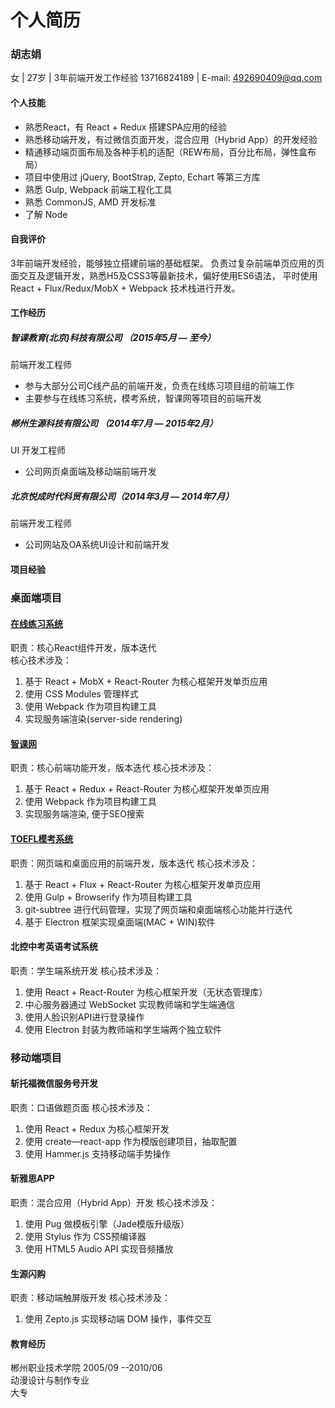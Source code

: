 # 个人简历
### 胡志娟
女 | 27岁 | 3年前端开发工作经验
13716824189 | E-mail: 492690409@qq.com  

#### 个人技能
* 熟悉React，有 React + Redux 搭建SPA应用的经验
* 熟悉移动端开发，有过微信页面开发，混合应用（Hybrid App）的开发经验
* 精通移动端页面布局及各种手机的适配（REW布局，百分比布局，弹性盒布局）
* 项目中使用过 jQuery, BootStrap, Zepto, Echart 等第三方库
* 熟悉 Gulp, Webpack 前端工程化工具
* 熟悉 CommonJS, AMD 开发标准
* 了解 Node

#### 自我评价
3年前端开发经验，能够独立搭建前端的基础框架。
负责过复杂前端单页应用的页面交互及逻辑开发，熟悉H5及CSS3等最新技术，偏好使用ES6语法，
平时使用 React + Flux/Redux/MobX + Webpack 技术栈进行开发。

#### 工作经历
##### 智课教育(北京)科技有限公司 （2015年5月 — 至今）
前端开发工程师
* 参与大部分公司C线产品的前端开发，负责在线练习项目组的前端工作
* 主要参与在线练习系统，模考系统，智课网等项目的前端开发

##### 郴州生源科技有限公司  （2014年7月 — 2015年2月）
UI 开发工程师
* 公司网页桌面端及移动端前端开发

##### 北京悦成时代科贸有限公司（2014年3月 — 2014年7月）
前端开发工程师
* 公司网站及OA系统UI设计和前端开发

#### 项目经验

### 桌面端项目
#### [在线练习系统](https://www.smartstudy.com/toefl/exercise.html)
职责：核心React组件开发，版本迭代  
核心技术涉及：  
1. 基于 React + MobX + React-Router 为核心框架开发单页应用
2. 使用 CSS Modules 管理样式
3. 使用 Webpack 作为项目构建工具
4. 实现服务端渲染(server-side rendering)

#### [智课网](http://www.smartstudy.com)
职责：核心前端功能开发，版本迭代
核心技术涉及：
1. 基于 React + Redux + React-Router 为核心框架开发单页应用
2. 使用 Webpack 作为项目构建工具
3. 实现服务端渲染, 便于SEO搜索

#### [TOEFL模考系统](https://www.smartstudy.com/toefl/test.html)
职责：网页端和桌面应用的前端开发，版本迭代
核心技术涉及：
1. 基于 React + Flux + React-Router 为核心框架开发单页应用
2. 使用 Gulp + Browserify 作为项目构建工具
3. git-subtree 进行代码管理，实现了网页端和桌面端核心功能并行迭代
4. 基于 Electron 框架实现桌面端(MAC + WIN)软件

#### 北控中考英语考试系统
职责：学生端系统开发
核心技术涉及：
1. 使用 React + React-Router 为核心框架开发（无状态管理库）
2. 中心服务器通过 WebSocket 实现教师端和学生端通信
3. 使用人脸识别API进行登录操作
4. 使用 Electron 封装为教师端和学生端两个独立软件

### 移动端项目
#### 斩托福微信服务号开发
职责：口语做题页面
核心技术涉及：
1. 使用 React + Redux 为核心框架开发
2. 使用 create—react-app 作为模版创建项目，抽取配置
3. 使用 Hammer.js 支持移动端手势操作

#### 斩雅思APP
职责：混合应用（Hybrid App）开发
核心技术涉及：
1. 使用 Pug 做模板引擎（Jade模版升级版）
2. 使用 Stylus 作为 CSS预编译器
3. 使用 HTML5 Audio API 实现音频播放

#### 生源闪购
职责：移动端触屏版开发
核心技术涉及：
1. 使用 Zepto.js 实现移动端 DOM 操作，事件交互

#### 教育经历
郴州职业技术学院
2005/09 --2010/06   
动漫设计与制作专业   
大专
